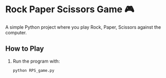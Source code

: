 # Rock Paper Scissors Game 🎮

A simple Python project where you play Rock, Paper, Scissors against the computer.

## How to Play
1. Run the program with:
   ```bash
   python RPS_game.py
